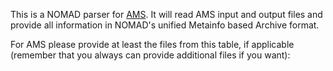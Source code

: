 This is a NOMAD parser for [AMS](https://www.scm.com). It will read AMS input and
output files and provide all information in NOMAD's unified Metainfo based Archive format.

For AMS please provide at least the files from this table, if applicable
(remember that you always can provide additional files if you want):
